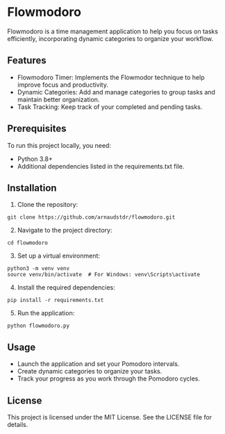 # Flowmodoro

Flowmodoro is a time management application to help you focus on tasks efficiently, incorporating dynamic categories to organize your workflow.

## Features

- Flowmodoro Timer: Implements the Flowmodor technique to help improve focus and productivity.
- Dynamic Categories: Add and manage categories to group tasks and maintain better organization.
- Task Tracking: Keep track of your completed and pending tasks.

## Prerequisites

To run this project locally, you need:

- Python 3.8+
- Additional dependencies listed in the requirements.txt file.

## Installation

1. Clone the repository:
```
git clone https://github.com/arnaudstdr/flowmodoro.git
```

2. Navigate to the project directory:
```
cd flowmodoro
```

3. Set up a virtual environment:
```
python3 -m venv venv
source venv/bin/activate  # For Windows: venv\Scripts\activate
```

4. Install the required dependencies:
```
pip install -r requirements.txt
```

5. Run the application:
```
python flowmodoro.py
```


## Usage

- Launch the application and set your Pomodoro intervals.
- Create dynamic categories to organize your tasks.
- Track your progress as you work through the Pomodoro cycles.


## License

This project is licensed under the MIT License. See the LICENSE file for details.
